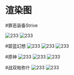 # 渲染图

#罪恶装备Strive

![233](https://github.com/ipud2/Unity-Basic-Shader/blob/master/%E6%97%A5%E5%BC%8F%E5%8D%A1%E9%80%9A%E6%B8%B2%E6%9F%93%E7%AC%94%E8%AE%B0/%E6%99%AE%E9%80%9A/%E7%BD%AA%E6%81%B6%E8%A3%85%E5%A4%87Strive%201.PNG)
![233](https://github.com/ipud2/Unity-Basic-Shader/blob/master/%E6%97%A5%E5%BC%8F%E5%8D%A1%E9%80%9A%E6%B8%B2%E6%9F%93%E7%AC%94%E8%AE%B0/%E6%99%AE%E9%80%9A/%E7%BD%AA%E6%81%B6%E8%A3%85%E5%A4%87Strive%20.PNG)

#碧蓝幻想
![233](https://github.com/ipud2/Unity-Basic-Shader/blob/master/%E6%97%A5%E5%BC%8F%E5%8D%A1%E9%80%9A%E6%B8%B2%E6%9F%93%E7%AC%94%E8%AE%B0/%E6%99%AE%E9%80%9A/%E7%A2%A7%E8%93%9D%E5%B9%BB%E6%83%B31.PNG)
![233](https://github.com/ipud2/Unity-Basic-Shader/blob/master/%E6%97%A5%E5%BC%8F%E5%8D%A1%E9%80%9A%E6%B8%B2%E6%9F%93%E7%AC%94%E8%AE%B0/%E6%99%AE%E9%80%9A/%E7%A2%A7%E8%93%9D%E5%B9%BB%E6%83%B32.PNG)
![233](https://github.com/ipud2/Unity-Basic-Shader/blob/master/%E6%97%A5%E5%BC%8F%E5%8D%A1%E9%80%9A%E6%B8%B2%E6%9F%93%E7%AC%94%E8%AE%B0/%E6%99%AE%E9%80%9A/%E7%A2%A7%E8%93%9D%E5%B9%BB%E6%83%B33.PNG)

#原神
![233](https://github.com/ipud2/Unity-Basic-Shader/blob/master/%E6%97%A5%E5%BC%8F%E5%8D%A1%E9%80%9A%E6%B8%B2%E6%9F%93%E7%AC%94%E8%AE%B0/%E6%99%AE%E9%80%9A/%E5%8E%9F%E7%A5%9E%201.PNG)
![233](https://github.com/ipud2/Unity-Basic-Shader/blob/master/%E6%97%A5%E5%BC%8F%E5%8D%A1%E9%80%9A%E6%B8%B2%E6%9F%93%E7%AC%94%E8%AE%B0/%E6%99%AE%E9%80%9A/%E5%8E%9F%E7%A5%9E%202.PNG)
![233](https://github.com/ipud2/Unity-Basic-Shader/blob/master/%E6%97%A5%E5%BC%8F%E5%8D%A1%E9%80%9A%E6%B8%B2%E6%9F%93%E7%AC%94%E8%AE%B0/%E6%99%AE%E9%80%9A/%E5%8E%9F%E7%A5%9E%203.PNG)

#战双帕弥什
![233](https://github.com/ipud2/Unity-Basic-Shader/blob/master/%E6%97%A5%E5%BC%8F%E5%8D%A1%E9%80%9A%E6%B8%B2%E6%9F%93%E7%AC%94%E8%AE%B0/%E6%99%AE%E9%80%9A/%E6%88%98%E5%8F%8C%201.PNG)
![233](https://github.com/ipud2/Unity-Basic-Shader/blob/master/%E6%97%A5%E5%BC%8F%E5%8D%A1%E9%80%9A%E6%B8%B2%E6%9F%93%E7%AC%94%E8%AE%B0/%E6%99%AE%E9%80%9A/%E6%88%98%E5%8F%8C%202.PNG)
